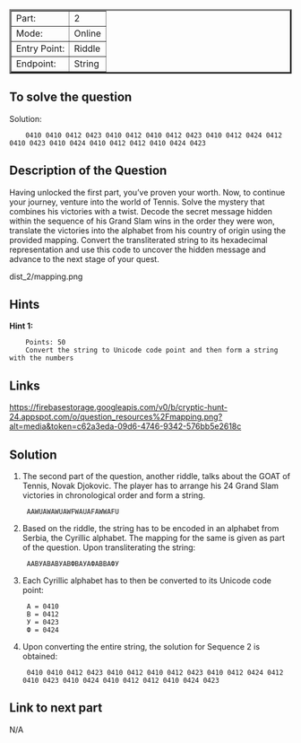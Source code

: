 <table border = '3'>
    <tr>
        <td>Part:</td>
        <td>2</td>
    </tr>
    <tr>
        <td>Mode:</td>
        <td>Online</td>
    </tr>
    <tr>
        <td>Entry Point:</td>
        <td>Riddle</td>
    </tr>
    <tr>
        <td>Endpoint:</td>
        <td>String</td>
    </tr>
</table>

## To solve the question 

Solution:

        0410 0410 0412 0423 0410 0412 0410 0412 0423 0410 0412 0424 0412 0410 0423 0410 0424 0410 0412 0412 0410 0424 0423

## Description of the Question

Having unlocked the first part, you’ve proven your worth. Now, to continue your journey, venture into the world of Tennis. Solve the mystery that combines his victories with a twist. Decode the secret message hidden within the sequence of his Grand Slam wins in the order they were won, translate the victories into the alphabet from his country of origin using the provided mapping. Convert the transliterated string to its hexadecimal representation and use this code to uncover the hidden message and advance to the next stage of your quest.

dist_2/mapping.png

## Hints

**Hint 1:**
       
        Points: 50
        Convert the string to Unicode code point and then form a string with the numbers

## Links 


https://firebasestorage.googleapis.com/v0/b/cryptic-hunt-24.appspot.com/o/question_resources%2Fmapping.png?alt=media&token=c62a3eda-09d6-4746-9342-576bb5e2618c

## Solution 

1. The second part of the question, another riddle, talks about the GOAT of Tennis, Novak Djokovic. The player has to arrange his 24 Grand Slam victories in chronological order and form a string.

        AAWUAWAWUAWFWAUAFAWWAFU

2. Based on the riddle, the string has to be encoded in an alphabet from Serbia, the Cyrillic alphabet. The mapping for the same is given as part of the question. Upon transliterating the string:

        ААВУАВАВУАВФВАУАФАВВАФУ

3. Each Cyrillic alphabet has to then be converted to its Unicode code point:

        А = 0410
        В = 0412
        У = 0423
        Ф = 0424  
        
4. Upon converting the entire string, the solution for Sequence 2 is obtained:

        0410 0410 0412 0423 0410 0412 0410 0412 0423 0410 0412 0424 0412 0410 0423 0410 0424 0410 0412 0412 0410 0424 0423

## Link to next part

N/A
